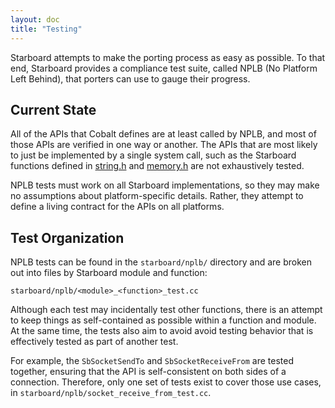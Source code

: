 ```yaml
---
layout: doc
title: "Testing"
---
```


Starboard attempts to make the porting process as easy as possible. To that
end, Starboard provides a compliance test suite, called NPLB
(No Platform Left Behind), that porters can use to gauge their progress.

## Current State

All of the APIs that Cobalt defines are at least called by NPLB, and most of
those APIs are verified in one way or another. The APIs that are most likely
to just be implemented by a single system call, such as the Starboard functions
defined in [string.h](../reference/starboard/modules/string.md) and [memory.h](../reference/starboard/modules/memory.md)
are not exhaustively tested.

NPLB tests must work on all Starboard implementations, so they may make no
assumptions about platform-specific details. Rather, they attempt to define
a living contract for the APIs on all platforms.

## Test Organization

NPLB tests can be found in the `starboard/nplb/` directory and are broken
out into files by Starboard module and function:

```
starboard/nplb/<module>_<function>_test.cc
```

Although each test may incidentally test other functions, there is an attempt
to keep things as self-contained as possible within a function and module.
At the same time, the tests also aim to avoid avoid testing behavior that is
effectively tested as part of another test.

For example, the `SbSocketSendTo` and `SbSocketReceiveFrom` are tested
together, ensuring that the API is self-consistent on both sides of a
connection. Therefore, only one set of tests exist to cover those use cases,
in `starboard/nplb/socket_receive_from_test.cc`.
